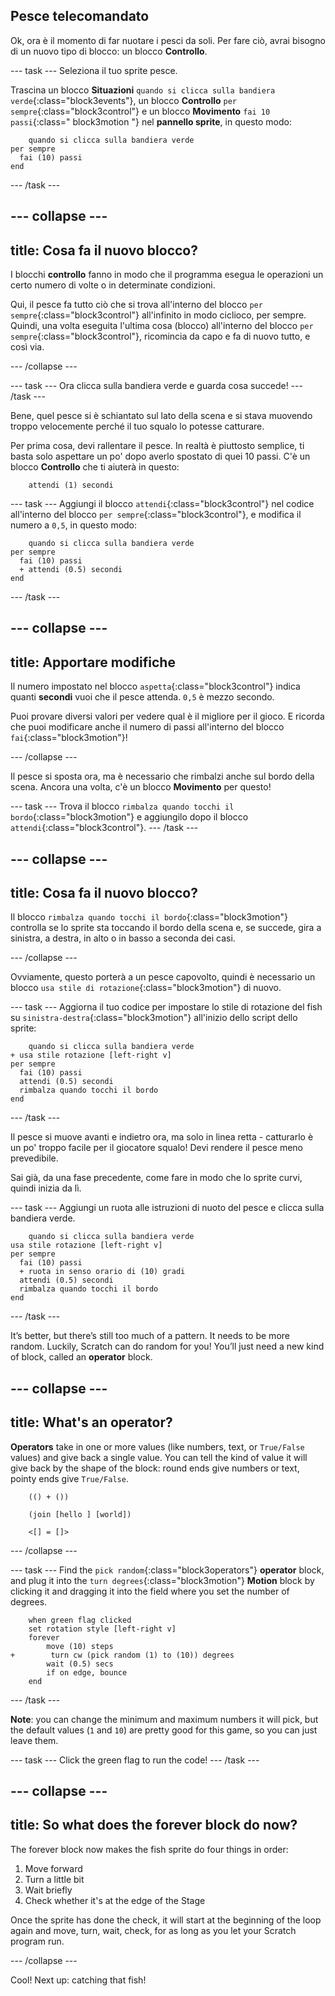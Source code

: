 ## Pesce telecomandato

Ok, ora è il momento di far nuotare i pesci da soli. Per fare ciò, avrai bisogno di un nuovo tipo di blocco: un blocco **Controllo**.

\--- task \--- Seleziona il tuo sprite pesce.

Trascina un blocco **Situazioni** `quando si clicca sulla bandiera verde`{:class="block3events"}, un blocco **Controllo** `per sempre`{:class="block3control"} e un blocco **Movimento** `fai 10 passi`{:class=" block3motion "} nel **pannello sprite**, in questo modo:

```blocks3
    quando si clicca sulla bandiera verde
per sempre 
  fai (10) passi
end
```

\--- /task \---

## \--- collapse \---

## title: Cosa fa il nuovo blocco?

I blocchi **controllo** fanno in modo che il programma esegua le operazioni un certo numero di volte o in determinate condizioni.

Qui, il pesce fa tutto ciò che si trova all'interno del blocco `per sempre`{:class="block3control"} all'infinito in modo ciclioco, per sempre. Quindi, una volta eseguita l'ultima cosa (blocco) all'interno del blocco `per sempre`{:class="block3control"}, ricomincia da capo e fa di nuovo tutto, e così via.

\--- /collapse \---

\--- task \--- Ora clicca sulla bandiera verde e guarda cosa succede! \--- /task \---

Bene, quel pesce si è schiantato sul lato della scena e si stava muovendo troppo velocemente perché il tuo squalo lo potesse catturare.

Per prima cosa, devi rallentare il pesce. In realtà è piuttosto semplice, ti basta solo aspettare un po' dopo averlo spostato di quei 10 passi. C'è un blocco **Controllo** che ti aiuterà in questo:

```blocks3
    attendi (1) secondi
```

\--- task \--- Aggiungi il blocco `attendi`{:class="block3control"} nel codice all'interno del blocco `per sempre`{:class="block3control"}, e modifica il numero a `0,5`, in questo modo:

```blocks3
    quando si clicca sulla bandiera verde
per sempre 
  fai (10) passi
  + attendi (0.5) secondi
end
```

\--- /task \---

## \--- collapse \---

## title: Apportare modifiche

Il numero impostato nel blocco `aspetta`{:class="block3control"} indica quanti **secondi** vuoi che il pesce attenda. `0,5` è mezzo secondo.

Puoi provare diversi valori per vedere qual è il migliore per il gioco. E ricorda che puoi modificare anche il numero di passi all'interno del blocco `fai`{:class="block3motion"}!

\--- /collapse \---

Il pesce si sposta ora, ma è necessario che rimbalzi anche sul bordo della scena. Ancora una volta, c'è un blocco **Movimento** per questo!

\--- task \--- Trova il blocco `rimbalza quando tocchi il bordo`{:class="block3motion"} e aggiungilo dopo il blocco `attendi`{:class="block3control"}. \--- /task \---

## \--- collapse \---

## title: Cosa fa il nuovo blocco?

Il blocco `rimbalza quando tocchi il bordo`{:class="block3motion"} controlla se lo sprite sta toccando il bordo della scena e, se succede, gira a sinistra, a destra, in alto o in basso a seconda dei casi.

\--- /collapse \---

Ovviamente, questo porterà a un pesce capovolto, quindi è necessario un blocco `usa stile di rotazione`{:class="block3motion"} di nuovo.

\--- task \--- Aggiorna il tuo codice per impostare lo stile di rotazione del fish su `sinistra-destra`{:class="block3motion"} all'inizio dello script dello sprite:

```blocks3
    quando si clicca sulla bandiera verde
+ usa stile rotazione [left-right v]
per sempre 
  fai (10) passi
  attendi (0.5) secondi
  rimbalza quando tocchi il bordo
end
```

\--- /task \---

Il pesce si muove avanti e indietro ora, ma solo in linea retta - catturarlo è un po' troppo facile per il giocatore squalo! Devi rendere il pesce meno prevedibile.

Sai già, da una fase precedente, come fare in modo che lo sprite curvi, quindi inizia da lì.

\--- task \--- Aggiungi un ruota alle istruzioni di nuoto del pesce e clicca sulla bandiera verde.

```blocks3
    quando si clicca sulla bandiera verde
usa stile rotazione [left-right v]
per sempre 
  fai (10) passi
  + ruota in senso orario di (10) gradi
  attendi (0.5) secondi
  rimbalza quando tocchi il bordo
end
```

\--- /task \---

It’s better, but there’s still too much of a pattern. It needs to be more random. Luckily, Scratch can do random for you! You’ll just need a new kind of block, called an **operator** block.

## \--- collapse \---

## title: What's an operator?

**Operators** take in one or more values (like numbers, text, or `True/False` values) and give back a single value. You can tell the kind of value it will give back by the shape of the block: round ends give numbers or text, pointy ends give `True/False`.

```blocks3
    (() + ())

    (join [hello ] [world])

    <[] = []>
```

\--- /collapse \---

\--- task \--- Find the `pick random`{:class="block3operators"} **operator** block, and plug it into the `turn degrees`{:class="block3motion"} **Motion** block by clicking it and dragging it into the field where you set the number of degrees.

```blocks3
    when green flag clicked
    set rotation style [left-right v]
    forever 
        move (10) steps
+        turn cw (pick random (1) to (10)) degrees
        wait (0.5) secs
        if on edge, bounce
    end
```

\--- /task \---

**Note**: you can change the minimum and maximum numbers it will pick, but the default values (`1` and `10`) are pretty good for this game, so you can just leave them.

\--- task \--- Click the green flag to run the code! \--- /task \---

## \--- collapse \---

## title: So what does the forever block do now?

The forever block now makes the fish sprite do four things in order:

1. Move forward
2. Turn a little bit
3. Wait briefly
4. Check whether it's at the edge of the Stage

Once the sprite has done the check, it will start at the beginning of the loop again and move, turn, wait, check, for as long as you let your Scratch program run.

\--- /collapse \---

Cool! Next up: catching that fish!
